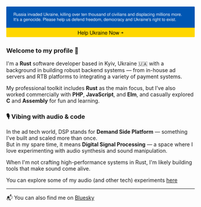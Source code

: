 [![Stand With Ukraine](https://raw.githubusercontent.com/vshymanskyy/StandWithUkraine/main/banner2-direct.svg)](https://stand-with-ukraine.pp.ua/)

### Welcome to my profile 👋
I'm a **Rust** software developer based in Kyiv, Ukraine 🇺🇦 with a background in building robust backend systems — from in-house ad servers and RTB platforms to integrating a variety of payment systems.

My professional toolkit includes **Rust** as the main focus, but I’ve also worked commercially with **PHP**, **JavaScript**, and **Elm**, and casually explored **C** and **Assembly** for fun and learning.

### 🎙️ Vibing with audio & code

In the ad tech world, DSP stands for **Demand Side Platform** — something I’ve built and scaled more than once.  
But in my spare time, it means **Digital Signal Processing** — a space where I love experimenting with audio synthesis and sound manipulation.

When I'm not crafting high-performance systems in Rust, I'm likely building tools that make sound come alive.  

You can explore some of my audio (and other tech) experiments [here](https://blog.paramako.com/)

---

📬 You can also find me on [Bluesky](https://paramako.bsky.social/)

<!--
**paramako/paramako** is a ✨ _special_ ✨ repository because its `README.md` (this file) appears on your GitHub profile.

Here are some ideas to get you started:

- 🔭 I’m currently working on ...
- 🌱 I’m currently learning ...
- 👯 I’m looking to collaborate on ...
- 🤔 I’m looking for help with ...
- 💬 Ask me about ...
- 📫 How to reach me: ...
- 😄 Pronouns: ...
- ⚡ Fun fact: ...
-->
